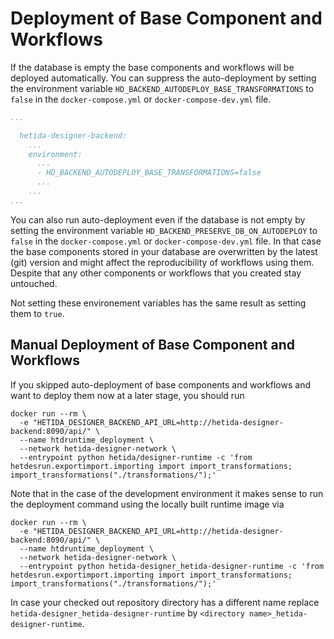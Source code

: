 # Deployment of Base Component and Workflows

If the database is empty the base components and workflows will be deployed automatically.
You can suppress the auto-deployment by setting the environment variable `HD_BACKEND_AUTODEPLOY_BASE_TRANSFORMATIONS` to `false` in the `docker-compose.yml` or `docker-compose-dev.yml` file.


```yaml
...

  hetida-designer-backend:
    ...
    environment:
      ...
      - HD_BACKEND_AUTODEPLOY_BASE_TRANSFORMATIONS=false
      ...
    ...
...
```

You can also run auto-deployment even if the database is not empty by setting the environment variable `HD_BACKEND_PRESERVE_DB_ON_AUTODEPLOY` to `false` in the `docker-compose.yml` or `docker-compose-dev.yml` file.
In that case the base components stored in your database are overwritten by the latest (git) version and might affect the reproducibility of workflows using them. Despite that any other components or workflows that you created stay untouched.

Not setting these environement variables has the same result as setting them to `true`.

## Manual Deployment of Base Component and Workflows
If you skipped auto-deployment of base components and workflows and want to deploy them now at a later stage, you should run

```shell
docker run --rm \
  -e "HETIDA_DESIGNER_BACKEND_API_URL=http://hetida-designer-backend:8090/api/" \
  --name htdruntime_deployment \
  --network hetida-designer-network \
  --entrypoint python hetida/designer-runtime -c 'from hetdesrun.exportimport.importing import import_transformations; import_transformations("./transformations/");'
```

Note that in the case of the development environment it makes sense to run the deployment command using the locally
built runtime image via

```shell
docker run --rm \
  -e "HETIDA_DESIGNER_BACKEND_API_URL=http://hetida-designer-backend:8090/api/" \
  --name htdruntime_deployment \
  --network hetida-designer-network \
  --entrypoint python hetida-designer_hetida-designer-runtime -c 'from hetdesrun.exportimport.importing import import_transformations; import_transformations("./transformations/");'
```

In case your checked out repository directory has a different name replace `hetida-designer_hetida-designer-runtime` by `<directory name>_hetida-designer-runtime`.
